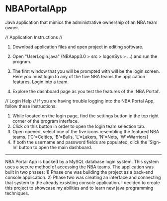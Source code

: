 # NBAPortalApp
Java application that mimics the administrative ownership of an NBA team owner.

// Application Instructions //
1)  Download application files and open project in editing software.

2)  Open "UserLogin.java" (NBAapp3.0 > src > logonSys > ...) and run the program.

3)  The first window that you will be prompted with will be the login screen. Here you must
    login to any of the five NBA teams the application features. Login into a team.
    
4)  Explore the dashboard page as you test the features of the 'NBA Portal'.

// Login Help //
If you are having trouble logging into the NBA Portal App, follow these instructions:
  1)  While located on the login page, find the settings button in the top right corner 
      of the program interface.
  2)  Click on this button in order to open the login team selection tab.
  3)  Open opened, select one of the five icons resembling the featured NBA teams.
      ['C'=Celtics, 'B'=Bulls, 'L'=Lakers, 'N'=Nets, 'W'=Warriors]
  4)  If both the username and password fields are populated, click the 'Sign-In'
      button to open the main dashboard.

____________________________________________________________

NBA Portal App is backed by a MySQL database login system. This system uses a secure method of accessing
the NBA teams. The application was built in two phases: 1) Phase one was building the project as a 
back-end console application. 2) Phase two was creating an interface and connecting that system to the 
already exsisting console application. I decided to create this project to showcase my abilities and to
learn new java programming techniques. 

